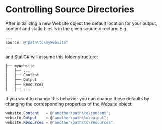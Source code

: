 ﻿# Controlling Source Directories
 
 After initializing a new Website object the default location for your output, content and static files is in the given source directory. E.g.
 ```C#
 ...
 source: @"path\to\myWebsite"
 ...
 ```
 and StatiC# will assume this folder structure:
 
 ```bash
 ├── myWebsite
 │   ├── ...
 │   ├── Content
 │   ├── Output
 │   ├── Resources
 │   ├── ...
 ```
 
If you want to change this behavior you can change these defaults by changing the corresponding properties of the Website object:

```C#
website.Content   = @"another\path\to\content";
website.Output    = @"another\path\to\output";
website.Resources = @"another\path\to\resources";
```
